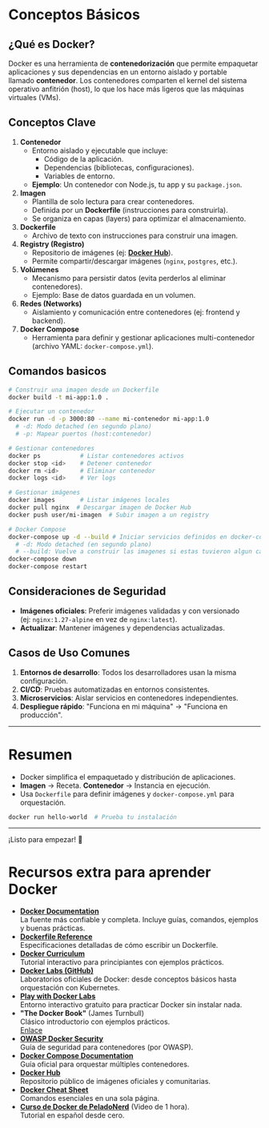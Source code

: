 # Conceptos Básicos

## ¿Qué es Docker?

Docker es una herramienta de **contenedorización** que permite empaquetar aplicaciones y sus dependencias en un entorno aislado y portable llamado **contenedor**.
Los contenedores comparten el kernel del sistema operativo anfitrión (host), lo que los hace más ligeros que las máquinas virtuales (VMs).

## Conceptos Clave

1. **Contenedor**
    - Entorno aislado y ejecutable que incluye:
        - Código de la aplicación.
        - Dependencias (bibliotecas, configuraciones).
        - Variables de entorno.
    - **Ejemplo**: Un contenedor con Node.js, tu app y su `package.json`.
2. **Imagen**
    - Plantilla de solo lectura para crear contenedores.
    - Definida por un **Dockerfile** (instrucciones para construirla).
    - Se organiza en capas (layers) para optimizar el almacenamiento.
3. **Dockerfile**
    - Archivo de texto con instrucciones para construir una imagen.        
4. **Registry (Registro)**
    - Repositorio de imágenes (ej: [**Docker Hub**](https://hub.docker.com/)).
    - Permite compartir/descargar imágenes (`nginx`, `postgres`, etc.).
5. **Volúmenes**    
    - Mecanismo para persistir datos (evita perderlos al eliminar contenedores).
    - Ejemplo: Base de datos guardada en un volumen.
6. **Redes (Networks)**
    - Aislamiento y comunicación entre contenedores (ej: frontend y backend).
7. **Docker Compose**
    - Herramienta para definir y gestionar aplicaciones multi-contenedor (archivo YAML: `docker-compose.yml`).

## Comandos basicos

```bash
# Construir una imagen desde un Dockerfile
docker build -t mi-app:1.0 .

# Ejecutar un contenedor
docker run -d -p 3000:80 --name mi-contenedor mi-app:1.0
  # -d: Modo detached (en segundo plano)
  # -p: Mapear puertos (host:contenedor)

# Gestionar contenedores
docker ps           # Listar contenedores activos
docker stop <id>    # Detener contenedor
docker rm <id>      # Eliminar contenedor
docker logs <id>    # Ver logs

# Gestionar imágenes
docker images       # Listar imágenes locales
docker pull nginx  # Descargar imagen de Docker Hub
docker push user/mi-imagen  # Subir imagen a un registry

# Docker Compose
docker-compose up -d --build # Iniciar servicios definidos en docker-compose.yml
  # -d: Modo detached (en segundo plano)
  # --build: Vuelve a construir las imagenes si estas tuvieron algun cambio.
docker-compose down
docker-compose restart
```

## Consideraciones de Seguridad

- **Imágenes oficiales**: Preferir imágenes validadas y con versionado (ej: `nginx:1.27-alpine` en vez de `nginx:latest`).
- **Actualizar**: Mantener imágenes y dependencias actualizadas.

## Casos de Uso Comunes

1. **Entornos de desarrollo**: Todos los desarrolladores usan la misma configuración.
2. **CI/CD**: Pruebas automatizadas en entornos consistentes.
3. **Microservicios**: Aislar servicios en contenedores independientes.
4. **Despliegue rápido**: "Funciona en mi máquina" → "Funciona en producción".    

---

# Resumen

- Docker simplifica el empaquetado y distribución de aplicaciones.
- **Imagen** → Receta. **Contenedor** → Instancia en ejecución.
- Usa `Dockerfile` para definir imágenes y `docker-compose.yml` para orquestación.

```bash
docker run hello-world  # Prueba tu instalación
```

--- 

¡Listo para empezar! 🐳

# Recursos extra para aprender Docker

- **[Docker Documentation](https://docs.docker.com/)**  
    La fuente más confiable y completa. Incluye guías, comandos, ejemplos y buenas prácticas.
- **[Dockerfile Reference](https://docs.docker.com/engine/reference/builder/)**  
    Especificaciones detalladas de cómo escribir un Dockerfile.
- **[Docker Curriculum](https://docker-curriculum.com/)**  
    Tutorial interactivo para principiantes con ejemplos prácticos.
- **[Docker Labs (GitHub)](https://github.com/docker/labs/)**  
    Laboratorios oficiales de Docker: desde conceptos básicos hasta orquestación con Kubernetes.
- **[Play with Docker Labs](https://training.play-with-docker.com/)**  
    Entorno interactivo gratuito para practicar Docker sin instalar nada.
- **"The Docker Book"** (James Turnbull)  
    Clásico introductorio con ejemplos prácticos.  
    [Enlace](https://www.dockerbook.com/)
- **[OWASP Docker Security](https://cheatsheetseries.owasp.org/cheatsheets/Docker_Security_Cheat_Sheet.html)**  
    Guía de seguridad para contenedores (por OWASP).
- **[Docker Compose Documentation](https://docs.docker.com/compose/)**  
    Guía oficial para orquestar múltiples contenedores.
- **[Docker Hub](https://hub.docker.com/)**  
    Repositorio público de imágenes oficiales y comunitarias.
- **[Docker Cheat Sheet](https://dockerlabs.collabnix.com/docker/cheatsheet/)**  
    Comandos esenciales en una sola página.
- **[Curso de Docker de PeladoNerd](https://www.youtube.com/watch?v=CV_Uf3Dq-EU)** (Video de 1 hora).  
    Tutorial en español desde cero.
